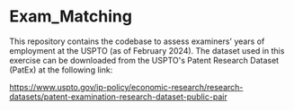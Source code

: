 # Exam_Matching
This repository contains the codebase to assess examiners' years of employment at the USPTO (as of February 2024). 
The dataset used in this exercise can be downloaded from the USPTO's Patent Research Dataset (PatEx) at the following link: 

https://www.uspto.gov/ip-policy/economic-research/research-datasets/patent-examination-research-dataset-public-pair
